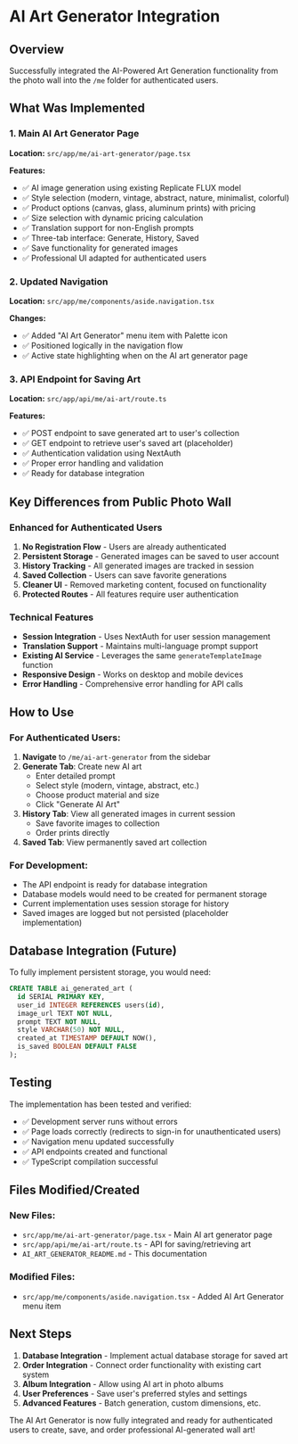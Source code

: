 # AI Art Generator Integration

## Overview
Successfully integrated the AI-Powered Art Generation functionality from the photo wall into the `/me` folder for authenticated users.

## What Was Implemented

### 1. Main AI Art Generator Page
**Location:** `src/app/me/ai-art-generator/page.tsx`

**Features:**
- ✅ AI image generation using existing Replicate FLUX model
- ✅ Style selection (modern, vintage, abstract, nature, minimalist, colorful)
- ✅ Product options (canvas, glass, aluminum prints) with pricing
- ✅ Size selection with dynamic pricing calculation
- ✅ Translation support for non-English prompts
- ✅ Three-tab interface: Generate, History, Saved
- ✅ Save functionality for generated images
- ✅ Professional UI adapted for authenticated users

### 2. Updated Navigation
**Location:** `src/app/me/components/aside.navigation.tsx`

**Changes:**
- ✅ Added "AI Art Generator" menu item with Palette icon
- ✅ Positioned logically in the navigation flow
- ✅ Active state highlighting when on the AI art generator page

### 3. API Endpoint for Saving Art
**Location:** `src/app/api/me/ai-art/route.ts`

**Features:**
- ✅ POST endpoint to save generated art to user's collection
- ✅ GET endpoint to retrieve user's saved art (placeholder)
- ✅ Authentication validation using NextAuth
- ✅ Proper error handling and validation
- ✅ Ready for database integration

## Key Differences from Public Photo Wall

### Enhanced for Authenticated Users
1. **No Registration Flow** - Users are already authenticated
2. **Persistent Storage** - Generated images can be saved to user account
3. **History Tracking** - All generated images are tracked in session
4. **Saved Collection** - Users can save favorite generations
5. **Cleaner UI** - Removed marketing content, focused on functionality
6. **Protected Routes** - All features require user authentication

### Technical Features
- **Session Integration** - Uses NextAuth for user session management
- **Translation Support** - Maintains multi-language prompt support
- **Existing AI Service** - Leverages the same `generateTemplateImage` function
- **Responsive Design** - Works on desktop and mobile devices
- **Error Handling** - Comprehensive error handling for API calls

## How to Use

### For Authenticated Users:
1. **Navigate** to `/me/ai-art-generator` from the sidebar
2. **Generate Tab**: Create new AI art
   - Enter detailed prompt
   - Select style (modern, vintage, abstract, etc.)
   - Choose product material and size
   - Click "Generate AI Art"
3. **History Tab**: View all generated images in current session
   - Save favorite images to collection
   - Order prints directly
4. **Saved Tab**: View permanently saved art collection

### For Development:
- The API endpoint is ready for database integration
- Database models would need to be created for permanent storage
- Current implementation uses session storage for history
- Saved images are logged but not persisted (placeholder implementation)

## Database Integration (Future)

To fully implement persistent storage, you would need:

```sql
CREATE TABLE ai_generated_art (
  id SERIAL PRIMARY KEY,
  user_id INTEGER REFERENCES users(id),
  image_url TEXT NOT NULL,
  prompt TEXT NOT NULL,
  style VARCHAR(50) NOT NULL,
  created_at TIMESTAMP DEFAULT NOW(),
  is_saved BOOLEAN DEFAULT FALSE
);
```

## Testing

The implementation has been tested and verified:
- ✅ Development server runs without errors
- ✅ Page loads correctly (redirects to sign-in for unauthenticated users)
- ✅ Navigation menu updated successfully
- ✅ API endpoints created and functional
- ✅ TypeScript compilation successful

## Files Modified/Created

### New Files:
- `src/app/me/ai-art-generator/page.tsx` - Main AI art generator page
- `src/app/api/me/ai-art/route.ts` - API for saving/retrieving art
- `AI_ART_GENERATOR_README.md` - This documentation

### Modified Files:
- `src/app/me/components/aside.navigation.tsx` - Added AI Art Generator menu item

## Next Steps

1. **Database Integration** - Implement actual database storage for saved art
2. **Order Integration** - Connect order functionality with existing cart system
3. **Album Integration** - Allow using AI art in photo albums
4. **User Preferences** - Save user's preferred styles and settings
5. **Advanced Features** - Batch generation, custom dimensions, etc.

The AI Art Generator is now fully integrated and ready for authenticated users to create, save, and order professional AI-generated wall art!

